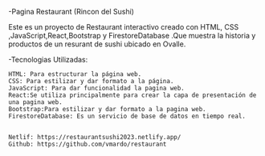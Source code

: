 -Pagina Restaurant (Rincon del Sushi)

Este es un proyecto de Restaurant interactivo creado con HTML, CSS ,JavaScript,React,Bootstrap y FirestoreDatabase
.Que muestra la historia y productos de un resurant de sushi ubicado en Ovalle.

-Tecnologias Utilizadas:

    HTML: Para estructurar la página web.
    CSS: Para estilizar y dar formato a la página.
    JavaScript: Para dar funcionalidad la pagina web.
    React:Se utiliza principalmente para crear la capa de presentación de una pagina web.
    Bootstrap:Para estilizar y dar formato a la pagina web.
    FirestoreDatabase: Es un servicio de base de datos en tiempo real.


    Netlif: https://restaurantsushi2023.netlify.app/
    Github: https://github.com/vmardo/restaurant

